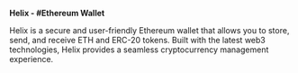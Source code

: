 <b>Helix - #Ethereum Wallet</b>


Helix is a secure and user-friendly Ethereum wallet that allows you to store, send, and receive ETH and ERC-20 tokens. Built with the latest web3 technologies, Helix provides a seamless cryptocurrency management experience.
